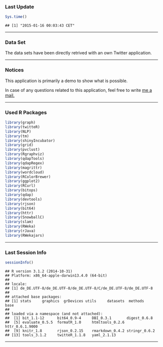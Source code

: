 
### Last Update


```r
Sys.time()
```

```
## [1] "2015-01-16 00:03:43 CET"
```

***

### Data Set

The data sets have been directly retrived with an own Twitter application.

***

### Notices

This application is primarily a demo to show what is possible. 

In case of any questions related to this application, feel free to write [me a mail.][1]

***

### Used R Packages


```r
library(graph)
library(twitteR)
library(NLP)
library(tm)
library(shinyIncubator)
library(grid)
library(pvclust)
library(Rgraphviz)
library(qdapTools)
library(qdapRegex)
library(magrittr)
library(wordcloud)
library(RColorBrewer)
library(ggplot2)
library(RCurl)
library(bitops)
library(qdap)
library(devtools)
library(rjson)
library(bit64)
library(httr)
library(SnowballC)
library(slam)
library(RWeka)
library(rJava) 
library(RWekajars) 
```

***

### Last Session Info


```r
sessionInfo()
```

```
## R version 3.1.2 (2014-10-31)
## Platform: x86_64-apple-darwin13.4.0 (64-bit)
## 
## locale:
## [1] de_DE.UTF-8/de_DE.UTF-8/de_DE.UTF-8/C/de_DE.UTF-8/de_DE.UTF-8
## 
## attached base packages:
## [1] stats     graphics  grDevices utils     datasets  methods   base     
## 
## loaded via a namespace (and not attached):
##  [1] bit_1.1-12      bit64_0.9-4     DBI_0.3.1       digest_0.6.8   
##  [5] evaluate_0.5.5  formatR_1.0     htmltools_0.2.6 httr_0.6.1.9000
##  [9] knitr_1.8       rjson_0.2.15    rmarkdown_0.4.2 stringr_0.6.2  
## [13] tools_3.1.2     twitteR_1.1.8   yaml_2.1.13
```



[1]: http://nierhoff.info/#contact "Contact"

***

